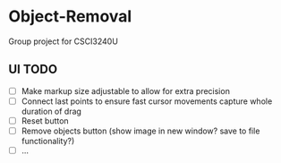 # Object-Removal
Group project for CSCI3240U

## UI TODO
- [ ] Make markup size adjustable to allow for extra precision
- [ ] Connect last points to ensure fast cursor movements capture whole duration of drag
- [ ] Reset button
- [ ] Remove objects button (show image in new window? save to file functionality?)
- [ ] ...